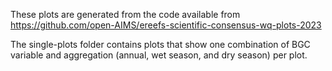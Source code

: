These plots are generated from the code available from https://github.com/open-AIMS/ereefs-scientific-consensus-wq-plots-2023

The single-plots folder contains plots that show one combination of BGC variable and aggregation (annual, wet season, and dry season) per plot.
